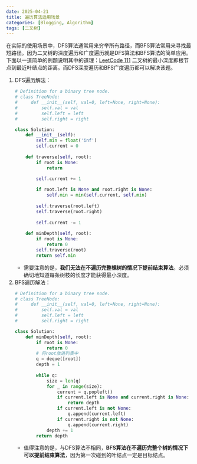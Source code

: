 ```yaml
---
date: 2025-04-21
title: 遍历算法适用场景
categories: [Blogging, Algorithm]
tags: [二叉树]
---
```


在实际的使用场景中，DFS算法通常用来穷举所有路径，而BFS算法常用来寻找最短路径。因为二叉树的深度遍历和广度遍历就是DFS算法和BFS算法的简单应用。
下面以一道简单的例题说明其中的道理：<a href="{% post_url 2025-04-21-LeetCode111 %}">LeetCode 111</a>
二叉树的最小深度即根节点到最近叶结点的距离。而DFS深度遍历和BFS广度遍历都可以解决该题。
1. DFS遍历解法：
    ```python
    # Definition for a binary tree node.
    # class TreeNode:
    #     def __init__(self, val=0, left=None, right=None):
    #         self.val = val
    #         self.left = left
    #         self.right = right

    class Solution:
        def __init__(self):
            self.min = float('inf')
            self.current = 0
            
        def traverse(self, root):
            if root is None:
                return
            
            self.current += 1

            if root.left is None and root.right is None:
                self.min = min(self.current, self.min)
            
            self.traverse(root.left)
            self.traverse(root.right)
            
            self.current -= 1
            
        def minDepth(self, root):
            if root is None:
                return 0
            self.traverse(root)
            return self.min
    ```
    - 需要注意的是，**我们无法在不遍历完整棵树的情况下提前结束算法**。必须确切地知道每条树枝的长度才能获得最小深度。
2. BFS遍历解法：
    ```python
    # Definition for a binary tree node.
    # class TreeNode:
    #     def __init__(self, val=0, left=None, right=None):
    #         self.val = val
    #         self.left = left
    #         self.right = right

    class Solution:    
        def minDepth(self, root):
            if root is None:
                return 0
            # 将root放进列表中
            q = deque([root])
            depth = 1
            
            while q:
                size = len(q)
                for _ in range(size):
                    current = q.popleft()
                    if current.left is None and current.right is None:
                        return depth
                    if current.left is not None:
                        q.append(current.left)
                    if current.right is not None:
                        q.append(current.right)
                depth += 1
            return depth
    ```
    - 值得注意的是，与DFS算法不相同，**BFS算法在不遍历完整个树的情况下可以提前结束算法**，因为第一次碰到的叶结点一定是目标结点。